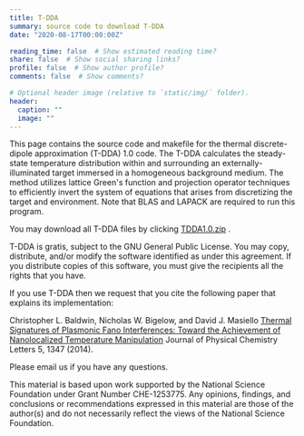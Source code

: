 ```yaml
---
title: T-DDA
summary: source code to download T-DDA
date: "2020-08-17T00:00:00Z"

reading_time: false  # Show estimated reading time?
share: false  # Show social sharing links?
profile: false  # Show author profile?
comments: false  # Show comments?

# Optional header image (relative to `static/img/` folder).
header:
  caption: ""
  image: ""
---
```


This page contains the source code and makefile for the thermal discrete-dipole approximation (T-DDA) 1.0 code. The T-DDA calculates the steady-state temperature distribution within and surrounding an externally-illuminated target immersed in a homogeneous background medium. The method utilizes lattice Green's function and projection operator techniques to efficiently invert the system of equations that arises from discretizing the target and environment. Note that BLAS and LAPACK are required to run this program.



You may download all T-DDA files by clicking  [TDDA1.0.zip](http://faculty.washington.edu/masiello/Masiello_Group_Website/T-DDA_files/TDDA1.0.zip) .



T-DDA is gratis, subject to the GNU General Public License. You may copy, distribute, and/or modify the software identified as under this agreement. If you distribute copies of this software, you must give the recipients all the rights that you have.



If you use T-DDA then we request that you cite the following paper that explains its implementation:


Christopher L. Baldwin, Nicholas W. Bigelow, and David J. Masiello
 [Thermal Signatures of Plasmonic Fano Interferences: Toward the Achievement of Nanolocalized Temperature Manipulation](http://pubs.acs.org/doi/abs/10.1021/jz500421z) 
Journal of Physical Chemistry Letters 5, 1347 (2014).

Please email us if you have any questions.


This material is based upon work supported by the National Science Foundation under Grant Number CHE-1253775.  Any opinions, findings, and conclusions or recommendations expressed in this material are those of the author(s) and do not necessarily reflect the views of the National Science Foundation.
